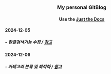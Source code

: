 <div align="center">
<h3>My personal GitBlog</h3>
<h4>Use the <a href='https://just-the-docs.com/'>Just the Docs</a></h4>
</div>
<div align="left">
<h4>2024-12-05</h4>
<h5>- 한글검색기능 수정 / <a href ='https://devshjeon.github.io/12'>참고</a></h5>
<h4>2024-12-06</h4>
<h5>- 카테고리 분류 및 최적화 / <a href ='https://github.com/pozuhtuhv/pozuhtuhv.github.io/tree/main/docs'>참고</a></h5>
</div>
